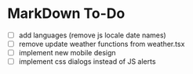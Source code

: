 # MarkDown To-Do

- [ ] add languages (remove js locale date names)
- [ ] remove update weather functions from weather.tsx
- [ ] implement new mobile design
- [ ] implement css dialogs instead of JS alerts
